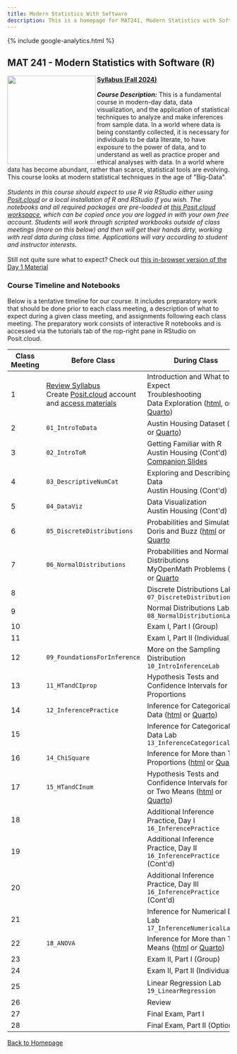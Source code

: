 ```yaml
---
title: Modern Statistics With Software
description: This is a homepage for MAT241, Modern Statistics with Software, with Dr. Gilbert at Southern New Hampshire University. This course covers an introduction to data, exploratory data analyses and data visualization, one- and two-sample inference via confidence intervals and hypothesis testing for both proportions and means, chi-squared tests for goodness of fit and independence, ANOVA for comparisons of multiple group means, and introduces linear regression. The course also provides and introduction to R, the use of which is embedded throughout the semester.
---
```


{% include google-analytics.html %}

## MAT 241 - Modern Statistics with Software (R)

<img src="/SiteFiles/OIstats.jpg" align="left" width=200>[**Syllabus (Fall 2024)**](https://drive.google.com/file/d/1-KBPl-0iuB8ewVE0qd9LuWnyhzmxuIUc/view?usp=sharing)<br/>
<br/>
***Course Description:*** This is a fundamental course in modern-day data, data visualization, and the application of statistical techniques to analyze and make inferences from sample data. In a world where data is being constantly collected, it is necessary for individuals to be data literate, to have exposure to the power of data, and to understand as well as practice proper and ethical analyses with data. In a world where data has become abundant, rather than scarce, statistical tools are evolving. This course looks at modern statistical techniques in the age of "Big-Data".<br/>
<br/>
*Students in this course should expect to use R via RStudio either using [Posit.cloud](https://posit.cloud/) or a local installation of R and RStudio if you wish. The notebooks and all required packages are pre-loaded at [this Posit.cloud workspace](https://posit.cloud/content/7284986), which can be copied once you are logged in with your own free account. Students will work through scripted workbooks outside of class meetings (more on this below) and then will get their hands dirty, working with real data during class time. Applications will vary according to student and instructor interests.*<br/>
<br/>
Still not quite sure what to expect? Check out [this in-browser version of the Day 1 Material](https://agmath.github.io/WebRtutorials/MAT241_Intro.html)

### Course Timeline and Notebooks

Below is a tentative timeline for our course. It includes preparatory work that should be done prior to each class meeting, a description of what to expect during a given class meeting, and assignments following each class meeting. The preparatory work consists of interactive R notebooks and is accessed via the tutorials tab of the rop-right pane in RStudio on Posit.cloud.

| Class Meeting | Before Class | During Class | After Class |
|---------------|--------------|--------------|-------------|
| 1 | [Review Syllabus](https://drive.google.com/file/d/1CqDPrAmPqWUxgGt8_Wiyes-ZovPjOfB-/view?usp=sharing) <br/> Create [Posit.cloud](posit.cloud) account and [access materials](https://posit.cloud/content/6230957) | Introduction and What to Expect <br/> Troubleshooting <br/> Data Exploration ([html](https://agmath.github.io/IntroductoryStatistics/Day1_DataExploration.html), or [Quarto](https://agmath.github.io/IntroductoryStatistics/Day1_DataExploration.qmd)) |  |
| 2 | `01_IntroToData` | Austin Housing Dataset ([html](https://agmath.github.io/IntroductoryStatistics/Days2to5_AustinHousingData.html) or [Quarto](https://agmath.github.io/IntroductoryStatistics/Days2to5_AustinHousingData.qmd)) | MyOpenMath HW 1 |
| 3 | `02_IntroToR` | Getting Familiar with R <br/> Austin Housing (Cont'd) <br/> [Companion Slides](https://agmath.github.io/IntroductoryStatistics/IntroToR_Slides.html) |  |
| 4 | `03_DescriptiveNumCat` | Exploring and Describing Data <br/> Austin Housing (Cont'd) | MyOpenMath HW 2 |
| 5 | `04_DataViz` | Data Visualization <br/> Austin Housing (Cont'd) |  |
| 6 | `05_DiscreteDistributions` | Probabilities and Simulation <br/> Doris and Buzz ([html](https://agmath.github.io/IntroductoryStatistics/Day6_DorisBuzzAndMyOpenMath.html) or [Quarto](https://agmath.github.io/IntroductoryStatistics/Day6_DorisBuzzAndMyOpenMath.qmd) |  |
| 7 | `06_NormalDistributions` | Probabilities and Normal Distributions <br/> MyOpenMath Problems ([html](https://agmath.github.io/IntroductoryStatistics/Day7_ProbabilityAndTheNormalDistribution.html) or [Quarto](https://agmath.github.io/IntroductoryStatistics/Day7_ProbabilityAndTheNormalDistribution.qmd) | MyOpenMath HW 4 |
| 8 |  | Discrete Distributions Lab `07_DiscreteDistributionsLab` |  |
| 9 |  | Normal Distributions Lab `08_NormalDistributionLab` |  |
| 10 |  | Exam I, Part I (Group) |  |
| 11 |  | Exam I, Part II (Individual) |  |
| 12 | `09_FoundationsForInference` | More on the Sampling Distribution `10_IntroInferenceLab` | MyOpenMath HW 5 |
| 13 | `11_HTandCIprop` | Hypothesis Tests and Confidence Intervals for Proportions |  |
| 14 | `12_InferencePractice` | Inference for Categorical Data ([html](https://agmath.github.io/IntroductoryStatistics/Day13and14_InferenceForCategoricalData.html) or [Quarto](https://agmath.github.io/IntroductoryStatistics/Day13and14_InferenceForCategoricalData.qmd)) | MyOpenMath HW 6 |
| 15 |  | Inference for Categorical Data Lab `13_InferenceCategoricalLab` |  |
| 16 | `14_ChiSquare` | Inference for More than Two Proportions ([html](https://agmath.github.io/IntroductoryStatistics/Day16_YouthBehaviorAndRisk.html) or [Quarto](https://agmath.github.io/IntroductoryStatistics/Day16_YouthBehaviorAndRisk.qmd)) | MyOpenMath HW 7 | 
| 17 | `15_HTandCInum` | Hypothesis Tests and Confidence Intervals for One or Two Means ([html](https://agmath.github.io/IntroductoryStatistics/Day17_InferenceForNumericalData.html) or [Quarto](https://agmath.github.io/IntroductoryStatistics/Day17_InferenceForNumericalData.qmd)) |  |
| 18 |  | Additional Inference Practice, Day I `16_InferencePractice`|  |
| 19 |  | Additional Inference Practice, Day II `16_InferencePractice` (Cont'd) | MyOpenMath HW 8 |
| 20 |  | Additional Inference Practice, Day III `16_InferencePractice` (Cont'd) |  |
| 21 |  | Inference for Numerical Data Lab `17_InferenceNumericalLab` | MyOpenMath HW 9 |
| 22 | `18_ANOVA` | Inference for More than Two Means ([html](https://agmath.github.io/IntroductoryStatistics/Day22_PalmerPenguins.html) or [Quarto](https://agmath.github.io/IntroductoryStatistics/Day22_PalmerPenguins.qmd)) |  |
| 23 |  | Exam II, Part I (Group) |  |
| 24 |  | Exam II, Part II (Individual) |  |
| 25 |  | Linear Regression Lab `19_LinearRegression` | MyOpenMath HW 10 |
| 26 |  | Review |  |
| 27 |  | Final Exam, Part I |  |
| 28 |  | Final Exam, Part II (Optional) |  |

[Back to Homepage](https://agmath.github.io/)
